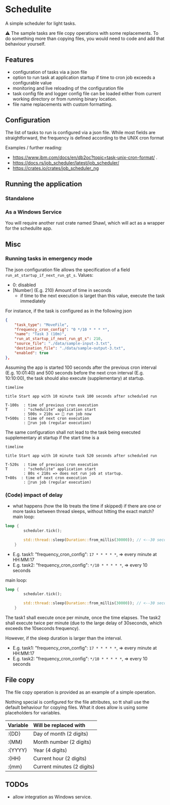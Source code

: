 # Schedulite

A simple scheduler for light tasks.

⚠️ The sample tasks are file copy operations with some replacements. To do something more than copying files, you would need to code and add that behaviour yourself.

## Features

- configuration of tasks via a json file
- option to run task at application startup if time to cron job exceeds a configurable value
- monitoring and live reloading of the configuration file
- task config file and logger config file can be loaded either from current working directory or from running binary location.
- file name replacements with custom formatting.

## Configuration

The list of tasks to run is configured via a json file.
While most fields are straightforward, the frequency is defined according to the UNIX cron format

Examples /  further reading:

- <https://www.ibm.com/docs/en/db2oc?topic=task-unix-cron-format/> .
- <https://docs.rs/job_scheduler/latest/job_scheduler/>
- <https://crates.io/crates/job_scheduler_ng>

## Running the application

### Standalone

### As a Windows Service

You will require another rust crate named Shawl, which will act as a wrapper for the schedulite app.

## Misc

### Running tasks in emergency mode

The json configuration file allows the specification of a field `run_at_startup_if_next_run_gt_s`.
Values:

- 0: disabled
- [Number] (E.g. 210) Amount of time in seconds
  - if time to the next execution is larget than this value, execute the task immediately

For instance, if the task is configured as in the following json

```json
{
    "task_type": "MoveFile",
    "frequency_cron_config": "0 */10 * * * *",
    "name": "Task 3 (10m)",
    "run_at_startup_if_next_run_gt_s": 210,
    "source_file": "./data/sample-input-3.txt",
    "destination_file": "./data/sample-output-3.txt",
    "enabled": true
},
```

Assuming the app is started 100 seconds after the previous cron interval (E.g. 10:01:40) and 500 seconds before the next cron interval (E.g. 10:10:00), the task should also execute (supplementary) at startup.

```mermaid
timeline

title Start app with 10 minute task 100 seconds after scheduled run

T-100s  : time of previous cron execution
T       : "schedulite" application start
        : 500s > 210s => 🏃 run job now
T+500s  : time of next cron execution 
        : 🏃run job (regular execution)

```

The same configuration shall not lead to the task being executed supplementary at startup if the start time is a

```mermaid
timeline

title Start app with 10 minute task 520 seconds after scheduled run

T-520s  : time of previous cron execution
T       : "schedulite" application start
        : 80s < 210s => does not run job at startup.
T+80s  : time of next cron execution 
        : 🏃run job (regular execution)

```

### (Code) impact of delay

- what happens (how the lib treats the time if skipped) if there are one or more tasks between thread sleeps, without hitting the exact match?
main loop:

```rust
loop {
        scheduler.tick();

        std::thread::sleep(Duration::from_millis(30000)); // <--30 seconds delay
    }
```

- E.g. task1: "frequency_cron_config": `17 * * * * *`, => every minute at HH:MM:17
- E.g. task2: "frequency_cron_config": `*/10 * * * * *`, => every 10 seconds

main loop:

```rust
loop {
        scheduler.tick();

        std::thread::sleep(Duration::from_millis(30000)); // <--30 seconds delay
    }
```

The task1 shall execute once per minute, once the time elapses.
The task2 shall execute twice per minute (due to the large delay of 30seconds, which exceeds the 10seconds frequency).

However, if the sleep duration is larger than the interval.

- E.g. task1: "frequency_cron_config": `17 * * * * *`, => every minute at HH:MM:17
- E.g. task2: "frequency_cron_config": `*/10 * * * * *`, => every 10 seconds

## File copy

The file copy operation is provided as an example of a simple operation.

Nothing special is configured for the file attributes, so tt shall use the default behaviour for copying files.
What it does allow is using some placeholders for variables.

| Variable | Will be replaced with |
| :--- | :--- |
| :{DD} | Day of month (2 digits) |
| :{MM} | Month number (2 digits)
| :{YYYY} | Year (4 digits) |
| :{HH} | Current hour (2 digits) |
| :{mm} | Current minutes (2 digits) |

## TODOs

- allow integration as Windows service.

